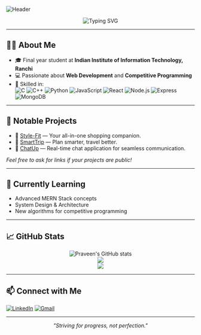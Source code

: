 ![Header](https://capsule-render.vercel.app/api?type=waving&color=gradient&height=180&section=header&text=Hi%20there!%20I'm%20Praveen%20Gupta%20👋&fontSize=32)

<p align="center">
  <img src="https://readme-typing-svg.demolab.com?font=Fira+Code&pause=1000&center=true&vCenter=true&width=435&lines=Final+Year+Student+at+IIIT+Ranchi;Web+Developer+%7C+MERN+Stack;Competitive+Programmer" alt="Typing SVG" />
</p>

---

## 🙋‍♂️ About Me

- 🎓 Final year student at **Indian Institute of Information Technology, Ranchi**
- 💻 Passionate about **Web Development** and **Competitive Programming**
- 🚀 Skilled in:  
  ![C](https://img.shields.io/badge/C-00599C?style=flat-square&logo=c&logoColor=white)
  ![C++](https://img.shields.io/badge/C++-00599C?style=flat-square&logo=c%2B%2B&logoColor=white)
  ![Python](https://img.shields.io/badge/Python-3776AB?style=flat-square&logo=python&logoColor=white)
  ![JavaScript](https://img.shields.io/badge/JavaScript-F7DF1E?style=flat-square&logo=javascript&logoColor=black)
  ![React](https://img.shields.io/badge/React-20232A?style=flat-square&logo=react&logoColor=61DAFB)
  ![Node.js](https://img.shields.io/badge/Node.js-339933?style=flat-square&logo=node-dot-js&logoColor=white)
  ![Express](https://img.shields.io/badge/Express.js-000000?style=flat-square&logo=express&logoColor=white)
  ![MongoDB](https://img.shields.io/badge/MongoDB-4EA94B?style=flat-square&logo=mongodb&logoColor=white)

---

## 🚩 Notable Projects

- 🔗 [Style-Fit](https://github.com/praveenguptaa/Style-Fit) — Your all-in-one shopping companion.
- 🔗 [SmartTrip](https://github.com/praveenguptaa/SmartTrip-AI) — Plan smarter, travel better.
- 🔗 [ChatUp](https://github.com/praveenguptaa/ChatUp) — Real-time chat application for seamless communication.

*Feel free to ask for links if your projects are public!*

---

## 🌱 Currently Learning

- Advanced MERN Stack concepts
- System Design & Architecture
- New algorithms for competitive programming

---

## 📈 GitHub Stats

<p align="center">
  <img src="https://github-readme-stats.vercel.app/api?username=praveenguptaa&show_icons=true&theme=radical" alt="Praveen's GitHub stats" />
  <br>
  <img src="https://github-readme-streak-stats.herokuapp.com/?user=praveenguptaa&theme=radical" />
  <br>
  <img src="https://github-readme-stats.vercel.app/api/top-langs/?username=praveenguptaa&layout=compact&theme=radical" />
</p>

---

## 📫 Connect with Me

[![LinkedIn](https://img.shields.io/badge/LinkedIn-blue?style=flat-square&logo=linkedin)](https://www.linkedin.com/in/praveeninn)
[![Gmail](https://img.shields.io/badge/Email-D14836?style=flat-square&logo=gmail&logoColor=white)](mailto:praveenofficial2712@gamil.com)

---

<!-- Optional: Add a fun fact or motto! -->
<p align="center"><em>"Striving for progress, not perfection."</em></p>
